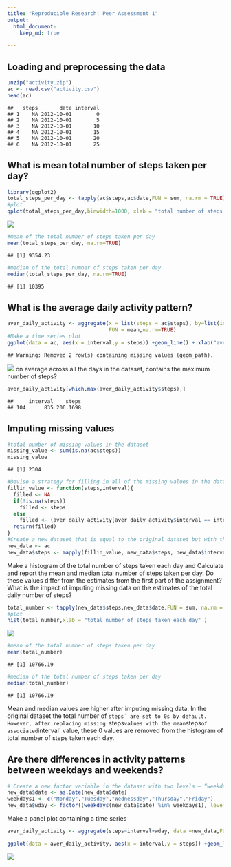 ```yaml
---
title: "Reproducible Research: Peer Assessment 1"
output: 
  html_document:
    keep_md: true

---
```


## Loading and preprocessing the data


```r
unzip("activity.zip")
ac <- read.csv("activity.csv")
head(ac)
```

```
##   steps       date interval
## 1    NA 2012-10-01        0
## 2    NA 2012-10-01        5
## 3    NA 2012-10-01       10
## 4    NA 2012-10-01       15
## 5    NA 2012-10-01       20
## 6    NA 2012-10-01       25
```
## What is mean total number of steps taken per day?

```r
library(ggplot2)
total_steps_per_day <- tapply(ac$steps,ac$date,FUN = sum, na.rm = TRUE)
#plot
qplot(total_steps_per_day,binwidth=1000, xlab = "total number of steps taken each day" )
```

![](PA1_template_files/figure-html/unnamed-chunk-2-1.png)<!-- -->

```r
#mean of the total number of steps taken per day
mean(total_steps_per_day, na.rm=TRUE)
```

```
## [1] 9354.23
```

```r
#median of the total number of steps taken per day
median(total_steps_per_day, na.rm=TRUE)
```

```
## [1] 10395
```
## What is the average daily activity pattern?

```r
aver_daily_activity <- aggregate(x = list(steps = ac$steps), by=list(interval =ac$interval),
                                 FUN = mean,na.rm=TRUE)
#Make a time series plot
ggplot(data = ac, aes(x = interval,y = steps)) +geom_line() + xlab("average number of steps taken") + ylab("averaged across all days")
```

```
## Warning: Removed 2 row(s) containing missing values (geom_path).
```

![](PA1_template_files/figure-html/unnamed-chunk-3-1.png)<!-- -->
 on average across all the days in the dataset, contains the maximum number of steps?

```r
aver_daily_activity[which.max(aver_daily_activity$steps),]
```

```
##     interval    steps
## 104      835 206.1698
```
## Imputing missing values

```r
#total number of missing values in the dataset
missing_value <- sum(is.na(ac$steps))
missing_value
```

```
## [1] 2304
```

```r
#Devise a strategy for filling in all of the missing values in the dataset. The strategy does not need to be sophisticated.
fillin_value <- function(steps,interval){
  filled <- NA
  if(!is.na(steps))
    filled <- steps
  else
    filled <- (aver_daily_activity[aver_daily_activity$interval == interval,"steps"])
  return(filled)
}
#Create a new dataset that is equal to the original dataset but with the missing data filled in
new_data <- ac
new_data$steps <- mapply(fillin_value, new_data$steps, new_data$interval)
```
 Make a histogram of the total number of steps taken each day and Calculate and report the mean and median total number of steps taken per day. Do these values differ from the estimates from the first part of the assignment? What is the impact of imputing missing data on the estimates of the total daily number of steps?

```r
total_number <- tapply(new_data$steps,new_data$date,FUN = sum, na.rm = TRUE)
#plot
hist(total_number,xlab = "total number of steps taken each day" )
```

![](PA1_template_files/figure-html/unnamed-chunk-6-1.png)<!-- -->

```r
#mean of the total number of steps taken per day
mean(total_number)
```

```
## [1] 10766.19
```

```r
#median of the total number of steps taken per day
median(total_number)
```

```
## [1] 10766.19
```
Mean and median values are higher after imputing missing data. In the original dataset the total number of `steps´ are set to 0s by default.  However, after replacing missing `steps` values with the mean `steps`
of associated `interval` value, these 0 values are removed from the histogram
of total number of steps taken each day.

## Are there differences in activity patterns between weekdays and weekends?

```r
# Create a new factor variable in the dataset with two levels – “weekday” and “weekend” indicating whether a given date is a weekday or weekend day. We use the dataset with the filled-in values.
new_data$date <- as.Date(new_data$date)
weekdays1 <- c("Monday","Tuesday","Wednessday","Thursday","Friday")
new_data$wday <- factor((weekdays(new_data$date) %in% weekdays1), levels=c(FALSE, TRUE), labels=c('weekend', 'weekday'))
```
Make a panel plot containing a time series

```r
aver_daily_activity <- aggregate(steps~interval+wday, data =new_data,FUN = mean,na.rm=TRUE)

ggplot(data = aver_daily_activity, aes(x = interval,y = steps)) +geom_line() + facet_grid(wday~.) + labs(title = "Avg. Daily Steps by Weektype", x = "Interval", y = "No. of Steps")
```

![](PA1_template_files/figure-html/unnamed-chunk-8-1.png)<!-- -->

```
